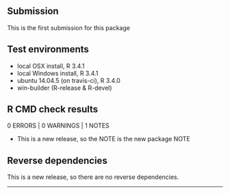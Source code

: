 ## Submission
This is the first submission for this package

## Test environments
* local OSX install, R 3.4.1
* local Windows install, R 3.4.1
* ubuntu 14.04.5 (on travis-ci), R 3.4.0
* win-builder (R-release & R-devel)

## R CMD check results

0 ERRORS | 0 WARNINGS | 1 NOTES


* This is a new release, so the NOTE is the new package NOTE

## Reverse dependencies

This is a new release, so there are no reverse dependencies.

---
